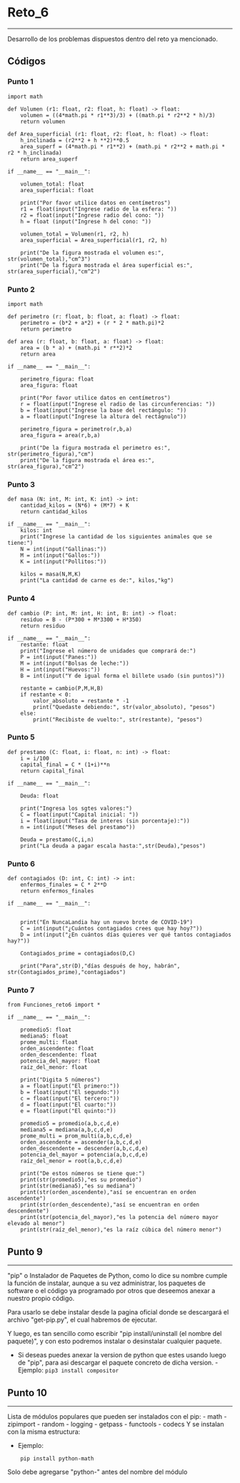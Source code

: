# Reto_6
***
Desarrollo de los problemas dispuestos dentro del reto ya mencionado.

## Códigos
### Punto 1
```
import math

def Volumen (r1: float, r2: float, h: float) -> float:
    volumen = ((4*math.pi * r1**3)/3) + ((math.pi * r2**2 * h)/3)
    return volumen

def Area_superficial (r1: float, r2: float, h: float) -> float:
    h_inclinada = (r2**2 + h **2)**0.5
    area_superf = (4*math.pi * r1**2) + (math.pi * r2**2 + math.pi * r2 * h_inclinada)
    return area_superf

if __name__ == "__main__":

    volumen_total: float
    area_superficial: float
    
    print("Por favor utilice datos en centímetros")
    r1 = float(input("Ingrese radio de la esfera: "))
    r2 = float(input("Ingrese radio del cono: "))
    h = float (input("Ingrese h del cono: "))

    volumen_total = Volumen(r1, r2, h)
    area_superficial = Area_superficial(r1, r2, h)

    print("De la figura mostrada el volumen es:", str(volumen_total),"cm^3")
    print("De la figura mostrada el área superficial es:", str(area_superficial),"cm^2")
```

### Punto 2
```
import math

def perimetro (r: float, b: float, a: float) -> float:
    perimetro = (b*2 + a*2) + (r * 2 * math.pi)*2
    return perimetro

def area (r: float, b: float, a: float) -> float:
    area = (b * a) + (math.pi * r**2)*2
    return area

if __name__ == "__main__":
    
    perimetro_figura: float
    area_figura: float

    print("Por favor utilice datos en centímetros")
    r = float(input("Ingrese el radio de las circunferencias: "))
    b = float(input("Ingrese la base del rectángulo: "))
    a = float(input("Ingrese la altura del rectágnulo"))

    perimetro_figura = perimetro(r,b,a)
    area_figura = area(r,b,a)

    print("De la figura mostrada el perimetro es:", str(perimetro_figura),"cm")
    print("De la figura mostrada el área es:", str(area_figura),"cm^2")
```

### Punto 3
```
def masa (N: int, M: int, K: int) -> int:
    cantidad_kilos = (N*6) + (M*7) + K
    return cantidad_kilos

if __name__ == "__main__":
    kilos: int
    print("Ingrese la cantidad de los siguientes animales que se tiene:")
    N = int(input("Gallinas:"))
    M = int(input("Gallos:"))
    K = int(input("Pollitos:"))

    kilos = masa(N,M,K)
    print("La cantidad de carne es de:", kilos,"kg")
```

### Punto 4
```
def cambio (P: int, M: int, H: int, B: int) -> float:
    residuo = B - (P*300 + M*3300 + H*350)
    return residuo

if __name__ == "__main__":
    restante: float
    print("Ingrese el número de unidades que comprará de:")
    P = int(input("Panes:"))
    M = int(input("Bolsas de leche:"))
    H = int(input("Huevos:"))
    B = int(input("Y de igual forma el billete usado (sin puntos)"))

    restante = cambio(P,M,H,B)
    if restante < 0:
        valor_absoluto = restante * -1
        print("Quedaste debiendo:", str(valor_absoluto), "pesos")
    else:
        print("Recibiste de vuelto:", str(restante), "pesos")
```

### Punto 5
```
def prestamo (C: float, i: float, n: int) -> float:
    i = i/100
    capital_final = C * (1+i)**n
    return capital_final

if __name__ == "__main__":

    Deuda: float

    print("Ingresa los sgtes valores:")
    C = float(input("Capital inicial: "))
    i = float(input("Tasa de interes (sin porcentaje):"))
    n = int(input("Meses del prestamo"))

    Deuda = prestamo(C,i,n)
    print("La deuda a pagar escala hasta:",str(Deuda),"pesos")
```

### Punto 6
```
def contagiados (D: int, C: int) -> int:
    enfermos_finales = C * 2**D
    return enfermos_finales

if __name__ == "__main__":


    print("En NuncaLandia hay un nuevo brote de COVID-19")
    C = int(input("¿Cuántos contagiados crees que hay hoy?"))
    D = int(input("¿En cuántos días quieres ver qué tantos contagiados hay?"))

    Contagiados_prime = contagiados(D,C)

    print("Para",str(D),"días después de hoy, habrán", str(Contagiados_prime),"contagiados")
```

### Punto 7
```
from Funciones_reto6 import *

if __name__ == "__main__":

    promedio5: float
    mediana5: float
    prome_multi: float
    orden_ascendente: float
    orden_descendente: float
    potencia_del_mayor: float
    raíz_del_menor: float

    print("Digita 5 números")
    a = float(input("El primero:"))
    b = float(input("El segundo:"))
    c = float(input("El tercero:"))
    d = float(input("El cuarto:"))
    e = float(input("El quinto:"))

    promedio5 = promedio(a,b,c,d,e)
    mediana5 = mediana(a,b,c,d,e)
    prome_multi = prom_multi(a,b,c,d,e)
    orden_ascendente = ascender(a,b,c,d,e)
    orden_descendente = descender(a,b,c,d,e)
    potencia_del_mayor = potencia(a,b,c,d,e)
    raíz_del_menor = root(a,b,c,d,e)

    print("De estos números se tiene que:")
    print(str(promedio5),"es su promedio")
    print(str(mediana5),"es su mediana")
    print(str(orden_ascendente),"así se encuentran en orden ascendente")
    print(str(orden_descendente),"así se encuentran en orden descendente")
    print(str(potencia_del_mayor),"es la potencia del número mayor elevado al menor")
    print(str(raíz_del_menor),"es la raíz cúbica del número menor")
```
## Punto 9
***
"pip" o Instalador de Paquetes de Python, como lo dice su nombre cumple la función de instalar, aunque a su vez administrar, los paquetes de software o el código ya programado por otros que deseemos anexar a nuestro propio código.

Para usarlo se debe instalar desde la pagina oficial donde se descargará el archivo "get-pip.py", el cual habremos de ejecutar.

Y luego, es tan sencillo como escribir "pip install/uninstall (el nombre del paquete)", y con esto podremos instalar o desinstalar cualquier paquete.
- Si deseas puedes anexar la version de python que estes usando luego de "pip", para asi descargar el paquete concreto de dicha version.
      - Ejemplo:
      ```
      pip3 install compositor
      ```
## Punto 10
***
Lista de módulos populares que pueden ser instalados con el pip:
    - math
    - zipimport
    - random
    - logging
    - getpass
    - functools
    - codecs
Y se instalan con la misma estructura:

- Ejemplo:   
```
    pip install python-math
```
    
Solo debe agregarse "python-" antes del nombre del módulo
